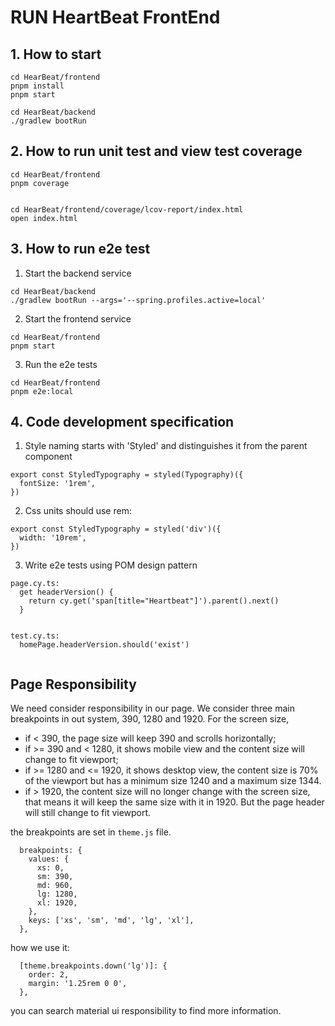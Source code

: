 # RUN HeartBeat FrontEnd

## 1. How to start

```
cd HearBeat/frontend
pnpm install
pnpm start

cd HearBeat/backend
./gradlew bootRun

```

## 2. How to run unit test and view test coverage

```
cd HearBeat/frontend
pnpm coverage


cd HearBeat/frontend/coverage/lcov-report/index.html
open index.html
```

## 3. How to run e2e test

1. Start the backend service

```
cd HearBeat/backend
./gradlew bootRun --args='--spring.profiles.active=local'
```

2. Start the frontend service

```
cd HearBeat/frontend
pnpm start
```

3. Run the e2e tests

```
cd HearBeat/frontend
pnpm e2e:local
```

## 4. Code development specification

1. Style naming starts with 'Styled' and distinguishes it from the parent component

```
export const StyledTypography = styled(Typography)({
  fontSize: '1rem',
})
```

2. Css units should use rem:

```
export const StyledTypography = styled('div')({
  width: '10rem',
})
```

3. Write e2e tests using POM design pattern

```
page.cy.ts:
  get headerVersion() {
    return cy.get('span[title="Heartbeat"]').parent().next()
  }


test.cy.ts:
  homePage.headerVersion.should('exist')


```

## Page Responsibility

We need consider responsibility in our page. We consider three main breakpoints in out system, 390, 1280 and 1920. For the screen size,

- if < 390, the page size will keep 390 and scrolls horizontally;
- if >= 390 and < 1280, it shows mobile view and the content size will change to fit viewport;
- if >= 1280 and <= 1920, it shows desktop view, the content size is 70% of the viewport but has a minimum size 1240 and a maximum size 1344.
- if > 1920, the content size will no longer change with the screen size, that means it will keep the same size with it in 1920. But the page header will still change to fit viewport.

the breakpoints are set in `theme.js` file.

```
  breakpoints: {
    values: {
      xs: 0,
      sm: 390,
      md: 960,
      lg: 1280,
      xl: 1920,
    },
    keys: ['xs', 'sm', 'md', 'lg', 'xl'],
  },
```

how we use it:

```
  [theme.breakpoints.down('lg')]: {
    order: 2,
    margin: '1.25rem 0 0',
  },
```

you can search material ui responsibility to find more information.
